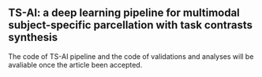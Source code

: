 ## TS-AI: a deep learning pipeline for multimodal subject-specific parcellation with task contrasts synthesis


The code of TS-AI pipeline and the code of validations and analyses will be avaliable once the article been accepted.
